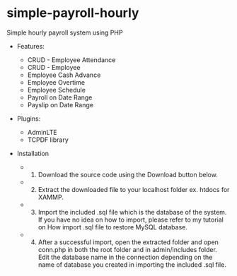# simple-payroll-hourly
Simple hourly payroll system using PHP

* Features:
  * CRUD - Employee Attendance
  * CRUD - Employee
  * Employee Cash Advance
  * Employee Overtime
  * Employee Schedule
  * Payroll on Date Range
  * Payslip on Date Range

* Plugins:
  * AdminLTE
  * TCPDF library
 
* Installation
  * 1. Download the source code using the Download button below.

  * 2. Extract the downloaded file to your localhost folder ex. htdocs for XAMMP.

  * 3. Import the included .sql file which is the database of the system. If you have no idea on how to import, please refer to my tutorial      on How import .sql file to restore MySQL database.

  * 4. After a successful import, open the extracted folder and open conn.php in both the root folder and in admin/includes folder. Edit the      database name in the connection depending on the name of database you created in importing the included .sql file.
